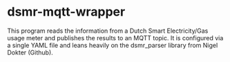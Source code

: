 # dsmr-mqtt-wrapper

This program reads the information from a Dutch Smart Electricity/Gas usage meter and publishes the results to an MQTT topic. It is configured via a single YAML file and leans heavily on the dsmr_parser library from Nigel Dokter (Github).